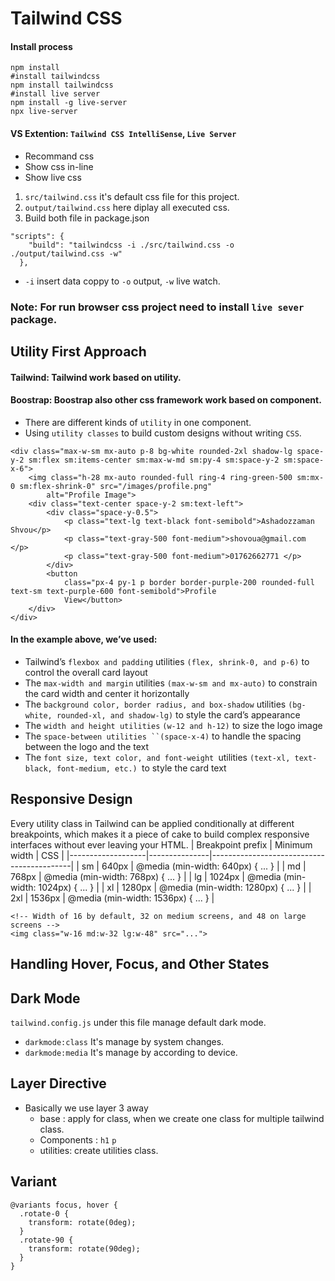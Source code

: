 # Tailwind CSS
#### Install process
```
npm install
#install tailwindcss
npm install tailwindcss
#install live server
npm install -g live-server
npx live-server

```
#### VS Extention: `Tailwind CSS IntelliSense`, `Live Server`
- Recommand css
- Show css in-line
- Show live css

1. `src/tailwind.css` it's default css file for this project.
2. `output/tailwind.css` here diplay all executed css.
3. Build both file in package.json

```
"scripts": {
    "build": "tailwindcss -i ./src/tailwind.css -o ./output/tailwind.css -w"
  },
```
- `-i` insert data coppy to `-o` output, `-w` live watch.

### Note: For run browser css project need to install `live sever` package.

## Utility First Approach

#### Tailwind: Tailwind work based on utility.
#### Boostrap: Boostrap also other css framework work based on component.

- There are different kinds of `utility` in one component.
- Using `utility classes` to build custom designs without writing `CSS`.
````
<div class="max-w-sm mx-auto p-8 bg-white rounded-2xl shadow-lg space-y-2 sm:flex sm:items-center sm:max-w-md sm:py-4 sm:space-y-2 sm:space-x-6">
    <img class="h-28 mx-auto rounded-full ring-4 ring-green-500 sm:mx-0 sm:flex-shrink-0" src="/images/profile.png"
        alt="Profile Image">
    <div class="text-center space-y-2 sm:text-left">
        <div class="space-y-0.5">
            <p class="text-lg text-black font-semibold">Ashadozzaman Shvou</p>
            <p class="text-gray-500 font-medium">shovoua@gmail.com </p>
            <p class="text-gray-500 font-medium">01762662771 </p>
        </div>
        <button
            class="px-4 py-1 p border border-purple-200 rounded-full text-sm text-purple-600 font-semibold">Profile
            View</button>
    </div>
</div>

````
#### In the example above, we’ve used:

- Tailwind’s `flexbox and padding` utilities `(flex, shrink-0, and p-6)` to control the overall card layout
- The `max-width and margin` utilities `(max-w-sm and mx-auto)` to constrain the card width and center it horizontally
- The `background color, border radius, and box-shadow` utilities `(bg-white, rounded-xl, and shadow-lg)` to style the card’s appearance
- The `width and height utilities` `(w-12 and h-12)` to size the logo image
- The `space-between utilities ``(space-x-4)` to handle the spacing between the logo and the text
- The `font size, text color, and font-weight `utilities `(text-xl, text-black, font-medium, etc.) `to style the card text

## Responsive Design
Every utility class in Tailwind can be applied conditionally at different breakpoints, which makes it a piece of cake to build complex responsive interfaces without ever leaving your HTML.
| Breakpoint prefix | Minimum width | CSS                                       |
|-------------------|---------------|-------------------------------------------|
| sm                | 640px         | @media (min-width: 640px) { ... }         |
| md                | 768px         | @media (min-width: 768px) { ... }         |
| lg                | 1024px        | @media (min-width: 1024px) { ... }        |
| xl                | 1280px        | @media (min-width: 1280px) { ... }        |
| 2xl               | 1536px        | @media (min-width: 1536px) { ... }        |

``````
<!-- Width of 16 by default, 32 on medium screens, and 48 on large screens -->
<img class="w-16 md:w-32 lg:w-48" src="...">
``````

## Handling Hover, Focus, and Other States

## Dark Mode
`tailwind.config.js` under this file manage default dark mode.
- `darkmode:class` It's manage by system changes.
- `darkmode:media` It's manage by according to device.

## Layer Directive
- Basically we use layer 3 away
    - base : apply for class, when we create one class for multiple tailwind class.
    - Components : `h1` `p`
    - utilities: create utilities class.

## Variant
```
@variants focus, hover {
  .rotate-0 {
    transform: rotate(0deg);
  }
  .rotate-90 {
    transform: rotate(90deg);
  }
}
```